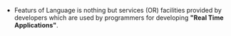 - Featurs of Language is nothing but services (OR) facilities provided by developers which are used by programmers for developing **"Real Time Applications"**.
